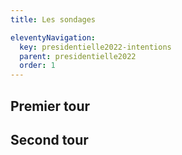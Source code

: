 ```yaml
---
title: Les sondages

eleventyNavigation:
  key: presidentielle2022-intentions
  parent: presidentielle2022
  order: 1
---
```


## Premier tour

## Second tour
